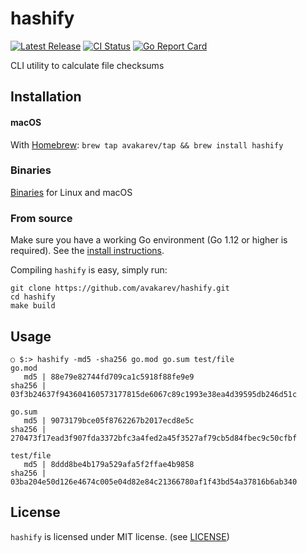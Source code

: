 # hashify

[![Latest Release](https://img.shields.io/github/release/avakarev/hashify.svg)](https://github.com/avakarev/hashify/releases)
[![CI Status](https://github.com/avakarev/hashify/actions/workflows/ci.yml/badge.svg)](https://github.com/avakarev/hashify/actions)
[![Go Report Card](https://goreportcard.com/badge/github.com/avakarev/hashify)](https://goreportcard.com/report/github.com/avakarev/hashify)

CLI utility to calculate file checksums

## Installation

#### macOS

With [Homebrew](https://brew.sh/): `brew tap avakarev/tap && brew install hashify`

### Binaries

[Binaries](https://github.com/avakarev/hashify/releases) for Linux and macOS

### From source

Make sure you have a working Go environment (Go 1.12 or higher is required).
See the [install instructions](http://golang.org/doc/install.html).

Compiling `hashify` is easy, simply run:

    git clone https://github.com/avakarev/hashify.git
    cd hashify
    make build

## Usage

    ○ $:> hashify -md5 -sha256 go.mod go.sum test/file
    go.mod
       md5 | 88e79e82744fd709ca1c5918f88fe9e9
    sha256 | 03f3b24637f943604160573177815de6067c89c1993e38ea4d39595db246d51c

    go.sum
       md5 | 9073179bce05f8762267b2017ecd8e5c
    sha256 | 270473f17ead3f907fda3372bfc3a4fed2a45f3527af79cb5d84fbec9c50cfbf

    test/file
       md5 | 8ddd8be4b179a529afa5f2ffae4b9858
    sha256 | 03ba204e50d126e4674c005e04d82e84c21366780af1f43bd54a37816b6ab340

## License

`hashify` is licensed under MIT license. (see [LICENSE](./LICENSE))
